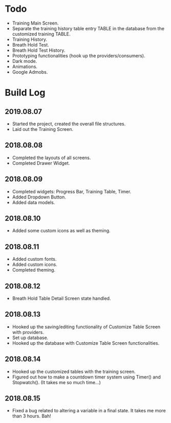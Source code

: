 # Todo
* Training Main Screen.
* Separate the training history table entry TABLE in the database from the customized training TABLE.
* Training History.
* Breath Hold Test.
* Breath Hold Test History.
* Prototyping functionalities (hook up the providers/consumers).
* Dark mode.
* Animations.
* Google Admobs.

# Build Log
## 2019.08.07
* Started the project, created the overall file structures.
* Laid out the Training Screen.

## 2018.08.08
* Completed the layouts of all screens.
* Completed Drawer Widget.

## 2018.08.09
* Completed widgets: Progress Bar, Training Table, Timer.
* Added Dropdown Button.
* Added data models.

## 2018.08.10
* Added some custom icons as well as theming.

## 2018.08.11
* Added custom fonts.
* Added custom icons.
* Completed theming.

## 2018.08.12
* Breath Hold Table Detail Screen state handled.

## 2018.08.13
* Hooked up the saving/editing functionality of Customize Table Screen with providers.
* Set up database.
* Hooked up the database with Customize Table Screen functionalities.

## 2018.08.14
* Hooked up the customized tables with the training screen.
* Figured out how to make a countdown timer system using Timer() and Stopwatch(). (It takes me so much time...)

## 2018.08.15
* Fixed a bug related to altering a variable in a final state. It takes me more than 3 hours. Bah!
